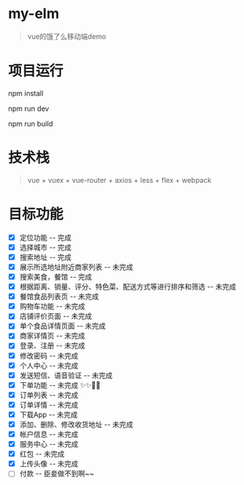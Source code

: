 # my-elm

> vue的饿了么移动端demo

# 项目运行

npm install

npm run dev

npm run build

# 技术栈

> vue + vuex + vue-router + axios + less + flex + webpack

# 目标功能
- [x] 定位功能 -- 完成
- [x] 选择城市 -- 完成
- [x] 搜索地址 -- 完成
- [x] 展示所选地址附近商家列表 -- 未完成
- [x] 搜索美食，餐馆 -- 完成
- [x] 根据距离、销量、评分、特色菜、配送方式等进行排序和筛选 -- 未完成
- [x] 餐馆食品列表页 -- 未完成
- [x] 购物车功能 -- 未完成
- [x] 店铺评价页面 -- 未完成
- [x] 单个食品详情页面 -- 未完成
- [x] 商家详情页 -- 未完成
- [x] 登录、注册 -- 未完成
- [x] 修改密码 -- 未完成
- [x] 个人中心 -- 未完成
- [x] 发送短信、语音验证 -- 未完成
- [x] 下单功能 -- 未完成 ✨✨🎉🎉
- [x] 订单列表 -- 未完成
- [x] 订单详情 -- 未完成
- [x] 下载App -- 未完成
- [x] 添加、删除、修改收货地址 -- 未完成
- [x] 帐户信息 -- 未完成
- [x] 服务中心 -- 未完成
- [x] 红包 -- 未完成
- [x] 上传头像 -- 未完成
- [ ] 付款 -- 臣妾做不到啊~~